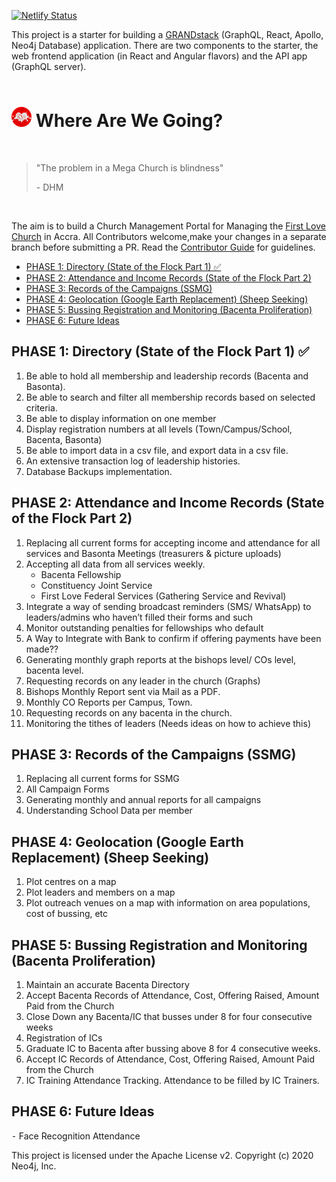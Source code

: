[![Netlify Status](https://api.netlify.com/api/v1/badges/3fc1e26f-bccb-4196-ba57-705d3b09bb82/deploy-status)](https://app.netlify.com/sites/flcadmin/deploys)

This project is a starter for building a [GRANDstack](https://grandstack.io) (GraphQL, React, Apollo, Neo4j Database) application. There are two components to the starter, the web frontend application (in React and Angular flavors) and the API app (GraphQL server).
<br/><br/>

# [![First Love Logo](/img/fl-logo.png)](https://www.firstlovecenter.com) Where Are We Going?

<br/>

> "The problem in a Mega Church is blindness"
>
> \- DHM

<br/>

The aim is to build a Church Management Portal for Managing the [First Love Church](https://www.firstlovecenter.com) in Accra.
All Contributors welcome,make your changes in a separate branch before submitting a PR. Read the [Contributor Guide](./CONTRIBUTING.md) for guidelines.

- [PHASE 1: Directory (State of the Flock Part 1) ✅](#phase-1-directory-state-of-the-flock-part-1-)
- [PHASE 2: Attendance and Income Records (State of the Flock Part 2)](#phase-2-attendance-and-income-records-state-of-the-flock-part-2)
- [PHASE 3: Records of the Campaigns (SSMG)](#phase-3-records-of-the-campaigns-ssmg)
- [PHASE 4: Geolocation (Google Earth Replacement) (Sheep Seeking)](#phase-4-geolocation-google-earth-replacement-sheep-seeking)
- [PHASE 5: Bussing Registration and Monitoring (Bacenta Proliferation)](#phase-5-bussing-registration-and-monitoring-bacenta-proliferation)
- [PHASE 6: Future Ideas](#phase-6-future-ideas)

## PHASE 1: Directory (State of the Flock Part 1) ✅

1.  Be able to hold all membership and leadership records (Bacenta and Basonta).
2.  Be able to search and filter all membership records based on selected criteria.
3.  Be able to display information on one member
4.  Display registration numbers at all levels (Town/Campus/School, Bacenta, Basonta)
5.  Be able to import data in a csv file, and export data in a csv file.
6.  An extensive transaction log of leadership histories.
7.  Database Backups implementation.
    <br/>

## PHASE 2: Attendance and Income Records (State of the Flock Part 2)

1.  Replacing all current forms for accepting income and attendance for all services and Basonta Meetings (treasurers & picture uploads)
2.  Accepting all data from all services weekly.
    - Bacenta Fellowship
    - Constituency Joint Service
    - First Love Federal Services (Gathering Service and Revival)
3.  Integrate a way of sending broadcast reminders (SMS/ WhatsApp) to leaders/admins who haven’t filled their forms and such
4.  Monitor outstanding penalties for fellowships who default
5.  A Way to Integrate with Bank to confirm if offering payments have been made??
6.  Generating monthly graph reports at the bishops level/ COs level, bacenta level.
7.  Requesting records on any leader in the church (Graphs)
8.  Bishops Monthly Report sent via Mail as a PDF.
9.  Monthly CO Reports per Campus, Town.
10. Requesting records on any bacenta in the church.
11. Monitoring the tithes of leaders (Needs ideas on how to achieve this)
    <br/>

## PHASE 3: Records of the Campaigns (SSMG)

1. Replacing all current forms for SSMG
2. All Campaign Forms
3. Generating monthly and annual reports for all campaigns
4. Understanding School Data per member
   <br/>

## PHASE 4: Geolocation (Google Earth Replacement) (Sheep Seeking)

1. Plot centres on a map
2. Plot leaders and members on a map
3. Plot outreach venues on a map with information on area populations, cost of bussing, etc
   <br/>

## PHASE 5: Bussing Registration and Monitoring (Bacenta Proliferation)

1. Maintain an accurate Bacenta Directory
2. Accept Bacenta Records of Attendance, Cost, Offering Raised, Amount Paid from the Church
3. Close Down any Bacenta/IC that busses under 8 for four consecutive weeks
4. Registration of ICs
5. Graduate IC to Bacenta after bussing above 8 for 4 consecutive weeks.
6. Accept IC Records of Attendance, Cost, Offering Raised, Amount Paid from the Church
7. IC Training Attendance Tracking. Attendance to be filled by IC Trainers.
   <br/>

## PHASE 6: Future Ideas

⁃ Face Recognition Attendance

This project is licensed under the Apache License v2.
Copyright (c) 2020 Neo4j, Inc.
